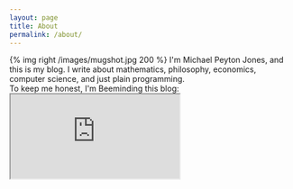 ```yaml
---
layout: page
title: About
permalink: /about/
---
```


<div>
{% img right /images/mugshot.jpg 200 %} 
I'm Michael Peyton Jones, and this is my blog. I write about mathematics, philosophy, economics, 
computer science, and just plain programming.
</div>

<div>
To keep me honest, I'm Beeminding this blog:
<iframe src="https://www.beeminder.com/widget?slug=blog&username=michaelpj" class="beeminder"></iframe>
</div>
